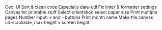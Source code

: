 Cool UI
Sort & clean code
Especially date-util
Fix linter & formatter settings
Canvas for printable stuff
Select orientation
select paper size
Print multiple pages
Number input: + and - buttons
Print month name
Make the canvas un-scrollable, max height = screen height